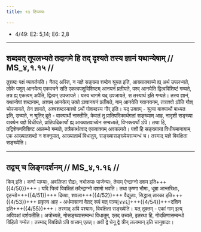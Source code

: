 ```yaml
---
title: १३ टिप्पण्यः

---
```

- 4/49: E2: 5,14; E6: 2,8

____________________________________________


## शब्दवत् तूपलभ्यते तदागमे हि तद् दृश्यते तस्य ज्ञानं यथान्येषाम् // MS_४,१.१५ //

तुशब्दः पक्षं व्यावर्तयति। नैतद् अस्ति, न यज्ञे सङ्ख्या शब्देन श्रूयत इति, आख्यातवाच्ये ह्य् अर्थ उपलभ्यते, लोके पशुम् आनयेत्य् एकवचने सति एकत्वपशुविशिष्टम् आनयनं प्रतीयते, पश्व् आनयेति द्वित्वविशिष्टं गम्यते, तत्र ह्य् एकत्वम् अपैति, द्वित्वम् उपजायते। यस्य चागमे यद् उपजायते, स तस्यार्थ इति गम्यते। तस्य ज्ञानं, यथान्येषां शब्दानाम्, अश्वम् आनयेत्य् उक्ते ऽश्वानयनं प्रतीयते, गाम् आनयेति गवानयनम्, तत्राश्वो ऽपैति गौश् चोपजायते, तेन ज्ञायते, अश्वशब्दस्याश्वो ऽर्थो गोशब्दस्य गौर् इति।
यद् उक्तम् - श्रुत्या वाक्यार्थो बाध्यत इति, उच्यते, न श्रुतिर् ब्रूते - वाक्यार्थो नास्तीति, केवलं तु प्रातिपदिकार्थगतां सङ्ख्याम् आह, नादृशी सङ्ख्या वाक्येन यज्ञे विधीयते, प्रातिपदिकार्थो ह्य् आख्यातवाच्येन सम्बध्यते, विभक्त्यर्थो ऽपि। तथा हि, तद्विशेषणविशिष्ट आलम्भो गम्यते, तत्रैकार्थत्वाद् एकवाक्यम् अवकल्पते। पशौ हि सङ्ख्यायां विधीयमानायाम् एक आख्यातशब्दो न शक्नुयात्, आख्यातार्थं विधातुम्, सङ्ख्यासङ्ख्येयसम्बन्धं च। तस्माद् यज्ञे विवक्षिता सङ्ख्येति।


____________________________________________


## तद्वच् च लिङ्गदर्शनम् // MS_४,१.१६ //

किम् इति। कर्णा याम्याः, अवलिप्ता रौद्राः, नभोरूपाः पार्जन्याः, तेषाम् ऐन्द्राग्नो दशम इति+++({4/50})+++। यदि त्रित्वं विवक्षितं तदैन्द्राग्नो दशमो भवति। तथा कृष्णा भौमाः, धूम्रा आन्तरिक्षाः, वृहन्तो+++({4/51})+++ दिव्याः, शवला+++({4/52})+++ वैद्युताः, सिद्धास् तारका इति+++({4/53})+++ प्रकृत्य आह - अर्धमासानां वैतद् रूपं यत् पञ्च[४४६]+++({4/54})+++दशिन इति+++({4/55})+++। तस्माद् अपि पश्यामः, विवक्षिता सङ्ख्येति। यत् तूक्तम् - एकां गाम् इत्य् अविवक्षां दर्शयतीति। अत्रोच्यते, गोसङ्ख्यासम्बन्धं विधातुम्, एतद् उच्यते, इतरथा हि, गोदक्षिणासम्बन्धो विहितो गम्येत। तस्माद् विवक्षिते ऽपि वाच्यम् एतत्। अवी द्वे धेनू द्वे त्रीन् ललामान् इति चानुवादाः।
